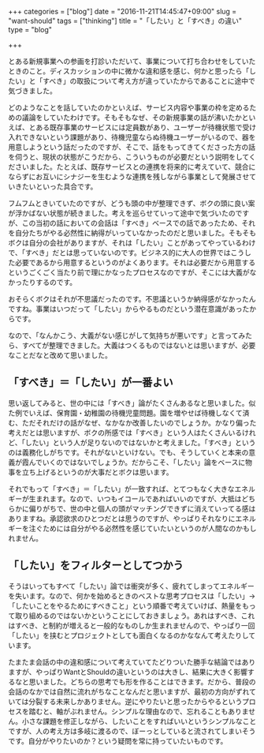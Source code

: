 +++
categories = ["blog"]
date = "2016-11-21T14:45:47+09:00"
slug = "want-should"
tags = ["thinking"]
title = "「したい」と「すべき」の違い"
type = "blog"

+++

とある新規事業への参画を打診いただいて、事業について打ち合わせをしていたときのこと。ディスカッションの中に微かな違和感を感じ、何かと思ったら「したい」と「すべき」の取扱について考え方が違っていたからであることに途中で気づきました。

どのようなことを話していたのかといえば、サービス内容や事業の枠を定めるための議論をしていたわけです。そもそもなぜ、その新規事業の話が沸いたかといえば、とある既存事業のサービスには定員数があり、ユーザーが待機状態で受け入れできないという課題があり、待機児童ならぬ待機ユーザーがいるので、器を用意しようという話だったのですが、そこで、話をもってきてくださった方の話を伺うと、現状の状態がこうだから、こういうものが必要だという説明をしてくださいました。たとえば、既存サービスとの連携を将来的に考えていて、競合にならずにお互いにシナジーを生むような連携を残しながら事業として発展させていきたいといった具合です。

フムフムときいていたのですが、どうも頭の中が整理できず、ボクの頭に良い案が浮かばない状態が続きました。考えを巡らせていって途中で気づいたのですが、この当初の話においての会話は「すべき」ベースでの話であったため、それを自分たちがやる必然性に納得がいっていなかったのだと思いました。そもそもボクは自分の会社がありますが、それは「したい」ことがあってやっているわけで、「すべき」だとは思っていないのです。ビジネス的に大人の世界ではこうした必要であるから用意するというのがよくあります。それは必要だから用意するというごくごく当たり前で理にかなったプロセスなのですが、そこには大義がなかったりするのです。

おそらくボクはそれが不思議だったのです。不思議というか納得感がなかったんですね。事業はいつだって「したい」からやるものだという潜在意識があったからです。

なので、「なんかこう、大義がない感じがして気持ちが悪いです」と言ってみたら、すべてが整理できました。大義はつくるものではないとは思いますが、必要なことだなと改めて思いました。

## 「すべき」＝「したい」が一番よい

思い返してみると、世の中には「すべき」論がたくさんあるなと思いました。似た例でいえば、保育園・幼稚園の待機児童問題。園を増やせば待機しなくて済む、ただそれだけの話がなぜ、なかなか改善したいのでしょうか。かなり偏った考えだとは思いますが、ボクの所感では「すべき」という人はたくさんいるけれど、「したい」という人が足りないのではないかと考えました。「すべき」というのは義務化しがちです。それがないといけない。でも、そうしていくと本来の意義が霞んでいくのではないでしょうか。だからこそ、「したい」論をベースに物事を立ち上げるというのが大事だとボクは思います。

それでもって「すべき」＝「したい」が一致すれば、とてつもなく大きなエネルギーが生まれます。なので、いつもイコールであればいいのですが、大抵はどちらかに偏りがちで、世の中と個人の頭がマッチングできずに消えていってる感はありますね。承認欲求のひとつだとは思うのですが、やっぱりそれなりにエネルギーを注ぐためには自分がやる必然性を感じていたいというのが人間なのかもしれません。

## 「したい」をフィルターとしてつかう

そうはいってもすべて「したい」論では衝突が多く、疲れてしまってエネルギーを失います。なので、何かを始めるときのベストな思考プロセスは「したい」→「したいことをやるためにすべきこと」という順番で考えていけば、熱量をもって取り組めるのではないかということにしておきましょう。あれはすべき、これはすべき、と制約が増えると一般的なものしか生まれませんので、やっぱり一回「したい」を挟むとプロジェクトとしても面白くなるのかななんて考えたりしています。

たまたま会話の中の違和感について考えていてたどりついた勝手な結論ではありますが、やっぱりWantとShouldの違いというのは大きし、結果に大きく影響するなと思いました。どちらの思考でも形を作ることはできます。だから、普段の会話のなかでは自然に流れがちなことなんだと思いますが、最初の方向がずれていては分裂する未来しかありません。逆にやりたいと思ったからやるというプロセスを踏むと、軸がぶれません。シンプルな理由なので、忘れることもありません。小さな課題を修正しながら、したいことをすればいいというシンプルなことですが、人の考え方は多岐に渡るので、ぼーっとしていると流されてしまいそうです。自分がやりたいのか？という疑問を常に持っていたいものです。
